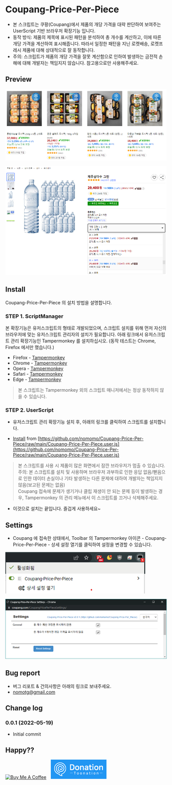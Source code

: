 # Coupang-Price-Per-Piece

- 본 스크립트는 쿠팡(Coupang)에서 제품의 개당 가격을 대략 판단하여 보여주는 UserScript 기반 브라우저 확장기능 입니다.
- 동작 방식: 제품의 제목에 표시된 패턴을 분석하여 총 개수를 계산하고, 이에 따른 개당 가격을 계산하여 표시해줍니다. 따라서 일정한 패턴을 지닌 로켓배송, 로켓프레시 제품에 대해 상대적으로 잘 동작합니다.
- 주의: 스크립트가 제품의 개당 가격을 잘못 계산함으로 인하여 발생하는 금전적 손해에 대해 개발자는 책임지지 않습니다. 참고용으로만 사용해주세요.

## Preview

![Preview1](https://raw.githubusercontent.com/nomomo/Coupang-Price-Per-Piece/master/images/preview.png)

![Preview2](https://raw.githubusercontent.com/nomomo/Coupang-Price-Per-Piece/master/images/preview2.png)

## Install

Coupang-Price-Per-Piece 의 설치 방법을 설명합니다.

### STEP 1. ScriptManager

본 확장기능은 유저스크립트의 형태로 개발되었으며, 스크립트 설치를 위해 먼저 자신의 브라우저에 맞는 유저스크립트 관리자의 설치가 필요합니다. 아래 링크에서 유저스크립트 관리 확장기능인 Tampermonkey 를 설치하십시오. (동작 테스트는 Chrome, Firefox 에서만 했습니다.)

- Firefox - [Tampermonkey](https://addons.mozilla.org/ko/firefox/addon/tampermonkey/)
- Chrome - [Tampermonkey](https://chrome.google.com/webstore/detail/tampermonkey/dhdgffkkebhmkfjojejmpbldmpobfkfo)
- Opera - [Tampermonkey](https://addons.opera.com/extensions/details/tampermonkey-beta/)
- Safari - [Tampermonkey](https://safari.tampermonkey.net/tampermonkey.safariextz)
- Edge - [Tampermonkey](https://microsoftedge.microsoft.com/addons/detail/tampermonkey/iikmkjmpaadaobahmlepeloendndfphd)

> 본 스크립트는 Tampermonkey 외의 스크립트 매니저에서는 정상 동작하지 않을 수 있습니다.

### STEP 2. UserScript

- 유저스크립트 관리 확장기능 설치 후, 아래의 링크를 클릭하여 스크립트를 설치합니다.

- [Install](https://github.com/nomomo/Coupang-Price-Per-Piece/raw/main/Coupang-Price-Per-Piece.user.js) from [https://github.com/nomomo/Coupang-Price-Per-Piece/raw/main/Coupang-Price-Per-Piece.user.js](https://github.com/nomomo/Coupang-Price-Per-Piece/raw/main/Coupang-Price-Per-Piece.user.js)

> 본 스크립트를 사용 시 제품이 많은 화면에서 잠깐 브라우저가 멈출 수 있습니다.
> 주의: 본 스크립트를 설치 및 사용하며 브라우저 과부하로 인한 응답 없음/뻗음으로 인한 데이터 손실이나 기타 발생하는 다른 문제에 대하여 개발자는 책임지지 않음(보고된 문제는 없음)  
> Coupang 접속에 문제가 생기거나 클립 재생이 안 되는 문제 등이 발생하는 경우, Tampermonkey 의 관리 메뉴에서 이 스크립트를 끄거나 삭제해주세요.

- 이것으로 설치는 끝입니다. 즐겁게 사용하세요~

## Settings

- Coupang 에 접속한 상태에서, Toolbar 의 Tampermonkey 아이콘 - Coupang-Price-Per-Piece - 상세 설정 열기를 클릭하여 설정을 변경할 수 있습니다.

![Setting1](https://raw.githubusercontent.com/nomomo/Coupang-Price-Per-Piece/master/images/settings.png)

![Setting2](https://raw.githubusercontent.com/nomomo/Coupang-Price-Per-Piece/master/images/settings2.png)

## Bug report

- 버그 리포트 & 건의사항은 아래의 링크로 보내주세요.
- nomotg@gmail.com

## Change log

### 0.0.1 (2022-05-19)

- Initial commit

## Happy??

<a href="https://www.buymeacoffee.com/nomomo" target="_blank"><img src="https://cdn.buymeacoffee.com/buttons/default-yellow.png" alt="Buy Me A Coffee" height="60"></a>　<a href="https://toon.at/donate/636947867320352181" target="_blank"><img src="https://raw.githubusercontent.com/nomomo/Addostream/master/assets/toonation_b11.gif" height="60" alt="Donate with Toonation" /></a>

